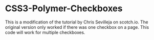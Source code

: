 # CSS3-Polymer-Checkboxes
This is a modification of the tutorial by Chris Sevilleja on scotch.io. The original version only worked if there was one checkbox on a page. This code will work for multiple checkboxes.
